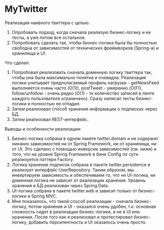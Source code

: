 # MyTwitter

Реализация наивного твиттера с целью:
1. Опробовать подход, когда сначала реализую бизнес-логику и ее тесты, а уже потом все остальное.
2. Попробовать сделать так, чтобы бизнес-логика была бы полностью свободна от зависимостей от технических фреймворков (Spring-а) и хранилища и UI. 

Что сделал:
1. Попробовал реализовать сначала доменную логику твиттера так, чтобы она была максимально понятна и очевидна. Реализация логики учитывает предполагаемый профиль нагрузки - getNewsFeed выполняется очень часто (O(1)), postTweet - умеренно (O(F)), follow/unfollow - очень редко (O(1) - тк количество записей в ленте каждого пользователя ограничено). Сразу написал тесты бизнес-логики и полностью ее отладил.
2. Затем реализовал способ хранения информации о подписках через БД.
3. Затем реализовал REST-интерфейс.

Выводы и особенности реализации:
1. Бизнес-логика собрана в одном пакете twitter.domain и не содержит никаких зависимостей ни от Spring Framework, ни от хранилища, ни от UI. Это сделано с помощью инверсии зависимостей (см. ниже) и того, что на уровне Spring Framework в бине Config по сути реализуется паттерн Factory.
2. Логика хранения подписок собрана в пакете twitter.persistence и реализует интерфейс UserRepository. Таким образом, мы инвертируем зависимость и обеспечиваем то, что ни UI-логика, ни доменная логика не зависит от реализации хранения. Уровень хранения в БД реализован через Spring Data.
3. UI-логика собрана в пакете twitter.web и зависит только от бизнес-логики и Spring MVC.
4. Мне показалось, что такой способ реализации - сначала бизнес-логику, потом хранение и UI - оказался очень удобен, т.к. основная сложность сидит в реализации бизнес-логики, а не в UI или хранении. После того как я реализовал и протестировал бизнес-логику, добавить перситентность и UI оказалось очень просто.

